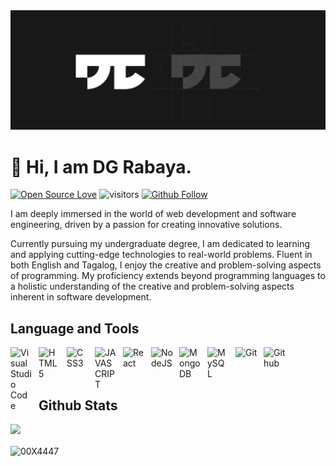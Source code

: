 <img alt="Logo" src="./logo.svg" style="padding-right:10px;" />

# 👋 Hi, I am DG Rabaya.
[![Open Source Love](https://badges.frapsoft.com/os/v1/open-source.svg?v=102)](https://github.com/ellerbrock/open-source-badge/) ![visitors](https://vbr.wocr.tk/badge?page_id=00X4447.00X4447&color=00cf00&style=flat-square) [![Github Follow](https://img.shields.io/github/followers/00X4447?label=Follow%20Me&style=social)](https://github.com/00X4447)

I am deeply immersed in the world of web development and software engineering, driven by a passion for creating innovative solutions.

Currently pursuing my undergraduate degree, I am dedicated to learning and applying cutting-edge technologies to real-world problems. Fluent in both English and Tagalog, I enjoy the creative and problem-solving aspects of programming. My proficiency extends beyond programming languages to a holistic understanding of the creative and problem-solving aspects inherent in software development. 


## Language and Tools

<div class="display: grid; grid-template-columns: 1fr 1fr; grid-gap: 2rem;">
<img align="left" alt="Visual Studio Code" width="35px" src="https://cdn.jsdelivr.net/gh/devicons/devicon/icons/vscode/vscode-original.svg" style="padding-right:10px;" />
<img align="left" alt="HTML5" width="35px" src="https://cdn.jsdelivr.net/gh/devicons/devicon/icons/html5/html5-original.svg" style="padding-right:10px;" />
<img align="left" alt="CSS3" width="35px" src="https://cdn.jsdelivr.net/gh/devicons/devicon/icons/css3/css3-original.svg" style="padding-right:10px;" />
<img align="left" alt="JAVASCRIPT" width="35px" src="https://cdn.jsdelivr.net/gh/devicons/devicon/icons/javascript/javascript-original.svg" style="padding-right:10px;" />
<img align="left" alt="React" width="35px" src="https://cdn.jsdelivr.net/gh/devicons/devicon/icons/react/react-original.svg" style="padding-right:10px;" />
<img align="left" alt="NodeJS" width="35px" src="https://cdn.jsdelivr.net/gh/devicons/devicon/icons/nodejs/nodejs-original.svg" style="padding-right:10px;" />
<img align="left" alt="MongoDB" width="35px" src="https://cdn.jsdelivr.net/gh/devicons/devicon/icons/mongodb/mongodb-original.svg" style="padding-right:10px;" />
<img align="left" alt="MySQL" width="35px" src="https://cdn.jsdelivr.net/gh/devicons/devicon/icons/mysql/mysql-original.svg" style="padding-right:10px;" />
<img align="left" alt="Git" width="35px" src="https://cdn.jsdelivr.net/gh/devicons/devicon/icons/git/git-original.svg" style="padding-right:10px;" />
<img align="left" alt="Github" width="35px" src="https://user-images.githubusercontent.com/3369400/139447912-e0f43f33-6d9f-45f8-be46-2df5bbc91289.png" style="padding-right:10px;" />
</div>

<br />
<br />
<br />

## Github Stats

<div style="display: grid; grid-template-columns: 1fR; grid-gap: 1rem;">
<a href="https://stats.dooboo.io/api/github-stats-advanced?login=00X4447"><img src="https://stats.dooboo.io/api/github-stats-advanced?v2&login=00X4447" width="440" /></a>
<img src="https://github-readme-streak-stats.herokuapp.com/?v2&user=00X4447&theme=material-palenight&hide_border=false&v2" alt="00X4447" height="171"/>
</div>

